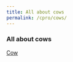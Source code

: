 ```yaml
---
title: All about cows
permalink: /cpro/cows/
---
```


### All about cows

[Cow](https://images.app.goo.gl/4rrmx2zxrMMJybbs6)
